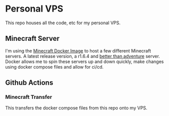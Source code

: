 # Personal VPS
This repo houses all the code, etc for my personal VPS. 

## Minecraft Server
I'm using the [Minecraft Docker Image](https://hub.docker.com/r/itzg/minecraft-server/) to host a few different Minecraft servers. A latest release version, a r1.6.4 and [better than adventure](https://www.betterthanadventure.net/) server. Docker allows me to spin these servers up and down quickly, make changes using docker compose files and allow for ci/cd. 

## Github Actions
### Minecraft Transfer
This transfers the docker compose files from this repo onto my VPS. 


